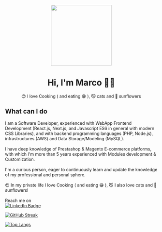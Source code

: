 <div id="header" align="center">
  <img src="https://media.giphy.com/media/xFkgeu7dhfgqqxJqmj/giphy.gif" width="200"/>
  <h1>
    Hi, I'm Marco 👋🏼
  </h1>
  <p>😍 I love Cooking ( and eating 😁 ), 😼 cats and 🌻 sunflowers</p>
</div>

<h2 align="left">What can I do</h2>
<p align="left">I am a Software Developer, experienced with WebApp Frontend Development (React.js, Next.js, and Javascript ES6 in general with modern CSS Libraries), and with backend programming languages (PHP, Node.js), infrastructures (AWS) and Data Storage/Modeling (MySQL).
<br/><br/>
I have deep knowledge of Prestashop & Magento E-commerce platforms, with which I'm more than 5 years experienced with Modules development & Customization.
<br/><br/>
I'm a curious person, eager to continuously learn and update the knowledge of my professional and personal sphere.
<br/><br/>
😍 In my private life I love Cooking ( and eating 😁 ), 😼 I also love cats and 🌻 sunflowers!<br/><br/>
Reach me on <br/>
  <a href="https://www.linkedin.com/in/buggyzap/"><img src="https://img.shields.io/badge/LinkedIn-blue?style=for-the-badge&logo=linkedin&logoColor=white" alt="LinkedIn Badge"/></a>
</p>

[![GitHub Streak](http://github-readme-streak-stats.herokuapp.com?user=buggyzap&theme=radical)](https://git.io/streak-stats)  

[![Top Langs](https://github-readme-stats.vercel.app/api/top-langs/?username=buggyzap&layout=compact&theme=vision-friendly-dark)](https://github.com/buggyzap/github-readme-stats)

